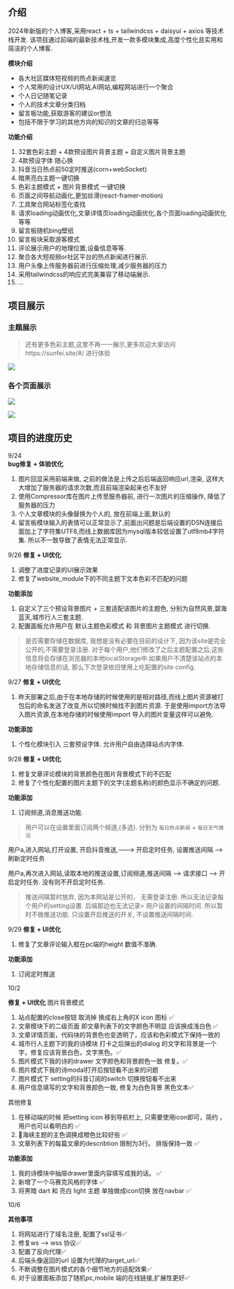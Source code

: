 
## 介绍
2024年新版的个人博客,采用react + ts + tailwindcss + daisyui + axios 等技术栈开发.  该项目通过前端的最新技术栈,开发一款多模块集成,高度个性化且实用和简洁的个人博客.

**模块介绍**

- 各大社区媒体短视频的热点新闻速览
- 个人常用的设计UX/UI网站,AI网站,编程网站进行一个聚合
- 个人日记随笔记录
- 个人的技术文章分类归档
- 留言板功能,获取游客的建议or想法
- 包括不限于学习的其他方向的知识的文章的归总等等

**功能介绍**

1. 32套色彩主题 + 4款预设图片背景主题 + 自定义图片背景主题
2. 4款预设字体 随心换
3. 抖音当日热点前50定时推送(corn+webSocket)
4. 暗黑亮白主题一键切换
5. 色彩主题模式 + 图片背景模式 一键切换
6. 页面之间导航动画化,更加丝滑(react-framer-motion)
7. 工具聚合网站标签化查找
8. 请求loading动画优化,文章详情页loading动画优化,各个页面loading动画优化等等
9. 留言板随机bing壁纸
10. 留言板块采取游客模式
11. 评论展示用户的地理位置,设备信息等等.
12. 聚合各大短视频or社区平台的热点新闻进行展示.
13. 用户头像上传服务器前进行压缩处理,减少服务器的压力
14. 采用tailwindcss的响应式完美兼容了移动端展示.
15. ...

## 项目展示

### 主题展示

> 还有更多色彩主题,这里不再一一展示,更多欢迎大家访问https://sunfei.site/#/ 进行体验

![](src/assets/project_show/theme/theme.jpg)



### 各个页面展示

![](src/assets/project_show/page/page.jpg)



![](src/assets/project_show/page/page1.jpg)

## 项目的进度历史

9/24  
**bug修复 + 体验优化**
1. 图片回显采用前端来做, 之前的做法是上传之后后端返回响应url,渲染, 这样大大增加了服务器的请求次数,而且前端渲染起来也不友好
2. 使用Compressor库在图片上传至服务器前, 进行一次图片的压缩操作, 降低了服务器的压力
3. 个人文章模块的头像替换为个人的, 放在前端上面,默认的
4. 留言板模块输入的表情可以正常显示了,前面出问题是后端设置的DSN连接后面加上了字符集UTF8,而线上数据库因为mysql版本较低设置了utf8mb4字符集. 所以不一致导致了表情无法正常显示.


9/26
**修复 + UI优化**
1. 调整了进度记录的UI展示效果
2. 修复了website_module下的不同主题下文本色彩不匹配的问题

**功能添加**
1. 自定义了三个预设背景图片 + 三套适配该图片的主题色, 分别为自然风景,碧海蓝天,城市行人三套主题.
2. 配置面板允许用户在 默认主题色彩模式 和 背景图片主题模式 进行切换.

> 是否需要存储在数据库, 我想是没有必要在目前的设计下, 因为该site是完全公开的,不需要登录注册.
> 对于每个用户,他们修改了之后主题配置之后,这些信息将会存储在浏览器的本地localStorage中.如果用户不清楚该站点的本地存储信息的话, 那么下次登录依旧使用上吃配置的site config.


9/27
**修复 + UI优化**
1. 昨天部署之后,由于在本地存储的时候使用的是相对路径,而线上图片资源被打包后的命名发送了改变,所以切换时候找不到图片资源. 于是使用import方法导入图片资源,在本地存储的时候使用import 导入的图片变量这样可以避免.


**功能添加**
1. 个性化模块引入 三套预设字体. 允许用户自由选择站点内字体.


9/28
**修复 + UI优化**
1. 修复文章评论模块的背景颜色在图片背景模式下的不匹配
2. 修复了个性化配置的图片主题下的文字(主题名称)的颜色显示不确定的问题.


**功能添加**
1. 订阅频道,消息推送功能.

> 用户可以在设置里面订阅两个频道,(多选). 分别为 `每日热点新闻` + `每日天气情况 `


用户a,进入网站,打开设置, 开启抖音推送,---> 开启定时任务, 设置推送间隔 --> 刷新定时任务

用户a,再次进入网站,读取本地的推送设置,订阅频道,推送间隔 --> 请求接口 --> 开启定时任务. 没有则不开启定时任务.



> 推送间隔暂时放弃, 因为本网站是公开的， 无需登录注册. 所以无法记录每个用户的setting设置. 后端那边也无法记录> 用户设置的间隔时间. 所以暂时不做推送功能.
> 只设置开启推送的开关, 不设置推送间隔时间.


9/29
**修复 + UI优化**
1. 修复了文章评论输入框在pc端的height 数值不准确. 


**功能添加**
1. 订阅定时推送


10/2

**修复 + UI优化**
图片背景模式
1. 站点配置的close按钮 取消掉 换成右上角的X icon 图标 ✅
2. 文章模块下的二级页面 即文章列表下的文字颜色不明显 应该换成浅白色 ✅
3. 文章详情页面，代码块的背景色也变透明了，应该和色彩模式下保持一致的
4. 城市行人主题下的我的诗模块 打卡之后弹出的dialog 的文字和背景是一个字，修复应该背景白色，文字黑色。✅
5. 图片模式下我的诗的drawer 文字颜色和背景颜色一致 修复。✅
6. 图片模式下我的诗modal打开后按钮看不出来的问题
7. 图片模式下 setting的抖音订阅的switch 切换按钮看不出来
8. 用户信息填写的文字和背景颜色一致, 修复为白色背景 黑色文本✅

其他修复
1. 在移动端的时候 把setting icon 移到导航栏上, 只需要使用icon即可，简约 ，用户也可以看明白的 ✅
3. 🌇海峡主题的主色调换成橙色比较好些 ✅
4. 文章列表下的每篇文章的describtion 限制为3行。 排版保持一致 ✅



**功能添加**
1. 我的诗模块中抽屉drawer里面内容填写成我的话。 ✅ 
2. 新增了一个马赛克风格的字体 ✅
3. 将黑暗 dart 和 亮白 light 主题 单独做成icon切换 放在navbar ✅ 

10/6

**其他事项**
1. 将网站进行了域名注册, 配置了ssl证书✅
2. 修复ws --> wss 协议✅
3. 配置了反向代理✅
4. 后端头像返回的url 设置为代理的target_url✅
5. 不断调整在图片模式的各个细节地方的适配效果✅
6. 对于设置面板添加了随机pc,mobile 端的在线链接,扩展性更好✅